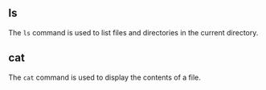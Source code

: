 ## ls
The `ls` command is used to list files and directories in the current directory.

## cat
The `cat` command is used to display the contents of a file.
